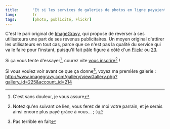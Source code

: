 ```yaml
--- 
title:      "Et si les services de galeries de photos en ligne payaient leurs utilisateurs plutôt que l'inverse ?" 
lang:       fr 
tags:       [photo, publicité, Flickr]
---
```


C'est le pari original de [ImageGravy](http://www.imagegravy.com/ref.php?ref=214), qui propose de reverser à ses utilisateurs une part de ses revenus publicitaires. Un moyen original d'attirer les utilisateurs en tout cas, parce que ce n'est pas la qualité du service qui va le faire pour l'instant, puisqu'il fait pâle figure à côté d'un [Flickr](http://flickr.com/) ou [23](/2005/09/23-un-remplacant-potentiel-de-flickr.html).


Si ça vous tente d'essayer[^1], courez vite [vous inscrire](http://www.imagegravy.com/ref.php?ref=214)[^2] !

Si vous voulez voir avant ce que ça donne[^3], voyez ma première galerie : <http://www.imagegravy.com/gallery/viewGallery.php?gallery_id=225&account_id=214>



[^1]: C'est sans douleur, je vous assure

[^2]: Notez qu'en suivant ce lien, vous ferez de moi votre parrain, et je serais ainsi encore plus payé grâce à vous... ;-)

[^3]: Pas terrible en fait
